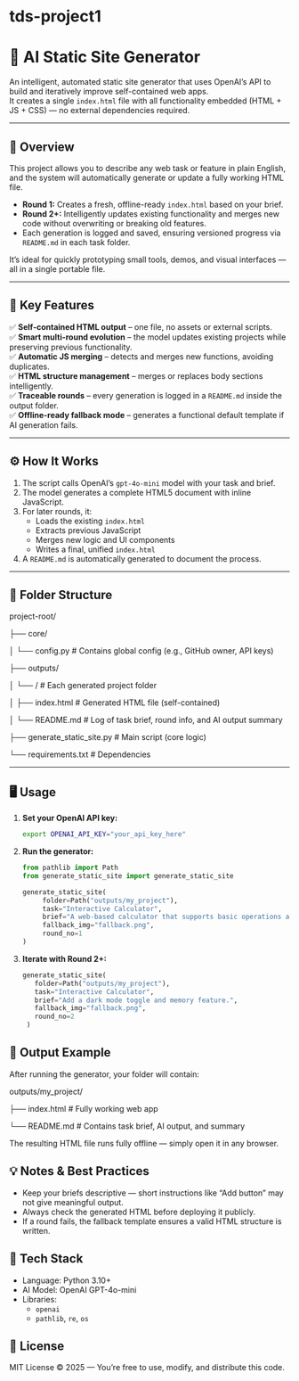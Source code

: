 # tds-project1

# 🧠 AI Static Site Generator

An intelligent, automated static site generator that uses OpenAI’s API to build and iteratively improve self-contained web apps.  
It creates a single `index.html` file with all functionality embedded (HTML + JS + CSS) — no external dependencies required.

---

## 🚀 Overview

This project allows you to describe any web task or feature in plain English, and the system will automatically generate or update a fully working HTML file.

- **Round 1:** Creates a fresh, offline-ready `index.html` based on your brief.  
- **Round 2+:** Intelligently updates existing functionality and merges new code without overwriting or breaking old features.  
- Each generation is logged and saved, ensuring versioned progress via `README.md` in each task folder.

It’s ideal for quickly prototyping small tools, demos, and visual interfaces — all in a single portable file.

---

## 🧩 Key Features

✅ **Self-contained HTML output** – one file, no assets or external scripts.  
✅ **Smart multi-round evolution** – the model updates existing projects while preserving previous functionality.  
✅ **Automatic JS merging** – detects and merges new functions, avoiding duplicates.  
✅ **HTML structure management** – merges or replaces body sections intelligently.  
✅ **Traceable rounds** – every generation is logged in a `README.md` inside the output folder.  
✅ **Offline-ready fallback mode** – generates a functional default template if AI generation fails.

---

## ⚙️ How It Works

1. The script calls OpenAI’s `gpt-4o-mini` model with your task and brief.
2. The model generates a complete HTML5 document with inline JavaScript.
3. For later rounds, it:
   - Loads the existing `index.html`
   - Extracts previous JavaScript
   - Merges new logic and UI components
   - Writes a final, unified `index.html`
4. A `README.md` is automatically generated to document the process.

---

## 🧰 Folder Structure

project-root/

├── core/

│ └── config.py # Contains global config (e.g., GitHub owner, API keys)

├── outputs/

│ └── <task-name>/ # Each generated project folder

│ ├── index.html # Generated HTML file (self-contained)

│ └── README.md # Log of task brief, round info, and AI output summary

├── generate_static_site.py # Main script (core logic)

└── requirements.txt # Dependencies


---

## 🖥️ Usage

1. **Set your OpenAI API key:**
   ```bash
   export OPENAI_API_KEY="your_api_key_here"

2. **Run the generator:**
   ```python
   from pathlib import Path
   from generate_static_site import generate_static_site

   generate_static_site(
        folder=Path("outputs/my_project"),
        task="Interactive Calculator",
        brief="A web-based calculator that supports basic operations and keyboard input.",
        fallback_img="fallback.png",
        round_no=1
   )

3. **Iterate with Round 2+:**
   ```python
   generate_static_site(
      folder=Path("outputs/my_project"),
      task="Interactive Calculator",
      brief="Add a dark mode toggle and memory feature.",
      fallback_img="fallback.png",
      round_no=2
    )

## 🧾 Output Example

After running the generator, your folder will contain:

outputs/my_project/

├── index.html   # Fully working web app

└── README.md    # Contains task brief, AI output, and summary

The resulting HTML file runs fully offline — simply open it in any browser.

## 💡 Notes & Best Practices

- Keep your briefs descriptive — short instructions like “Add button” may not give meaningful output.
- Always check the generated HTML before deploying it publicly.
- If a round fails, the fallback template ensures a valid HTML structure is written.

## 🧱 Tech Stack

- Language: Python 3.10+
- AI Model: OpenAI GPT-4o-mini
- Libraries:
    - `openai`
    - `pathlib`, `re`, `os`

## 📜 License

MIT License © 2025 — You’re free to use, modify, and distribute this code.

